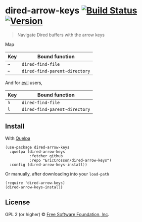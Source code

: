 # dired-arrow-keys [![Build Status](https://travis-ci.org/EricCrosson/dired-arrow-keys.svg?branch=master)](https://travis-ci.org/EricCrosson/dired-arrow-keys) [![Version](https://img.shields.io/github/tag/EricCrosson/dired-arrow-keys.svg)](https://github.com/EricCrosson/dired-arrow-keys/releases)

> Navigate Dired buffers with the arrow keys

Map

| Key                | Bound function                |
|--------------------|-------------------------------|
| <kbd>&rightarrow;</kbd> | `dired-find-file`             |
| <kbd>&leftarrow;</kbd>  | `dired-find-parent-directory` |

And for [evil](https://github.com/emacs-evil/evil) users,

| Key                | Bound function                |
|--------------------|-------------------------------|
| <kbd>h</kbd>       | `dired-find-file`             |
| <kbd>l</kbd>       | `dired-find-parent-directory` |

## Install

With [Quelpa](https://framagit.org/steckerhalter/quelpa)

``` {.sourceCode .lisp}
(use-package dired-arrow-keys
  :quelpa (dired-arrow-keys
           :fetcher github
           :repo "EricCrosson/dired-arrow-keys")
  :config (dired-arrow-keys-install))
```

Or manually, after downloading into your `load-path`

``` {.sourceCode .lisp}
(require 'dired-arrow-keys)
(dired-arrow-keys-install)
```

## License

GPL 2 (or higher) © [Free Software Foundation, Inc](http://www.fsf.org/about).
